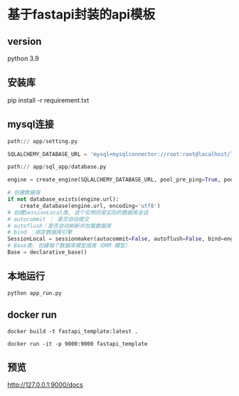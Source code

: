 # 基于fastapi封装的api模板

## version
python 3.9

## 安装库
pip install -r requirement.txt

## mysql连接
```python
path:// app/setting.py

SQLALCHEMY_DATABASE_URL = 'mysql+mysqlconnector://root:root@localhost/logistics?charset=utf8'

path:// app/sql_app/database.py

engine = create_engine(SQLALCHEMY_DATABASE_URL, pool_pre_ping=True, pool_size=200, pool_recycle=3600)

# 创建数据库
if not database_exists(engine.url):
    create_database(engine.url, encoding='utf8')
# 创建SessionLocal类, 这个实例将是实际的数据库会话
# autocommit ： 是否自动提交
# autoflush：是否自动刷新并加载数据库
# bind ：绑定数据库引擎
SessionLocal = sessionmaker(autocommit=False, autoflush=False, bind=engine)
# Base类: 创建每个数据库模型或类（ORM 模型）
Base = declarative_base()
```

## 本地运行
```shell
python app_run.py
```

## docker run
```shell
docker build -t fastapi_template:latest .

docker run -it -p 9000:9000 fastapi_template
```

## 预览
http://127.0.0.1:9000/docs
